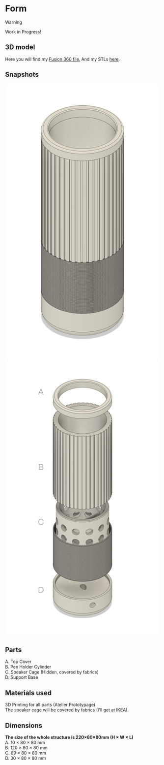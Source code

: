 # Form

> [!WARNING]
> Work in Progress!

## 3D model
Here you will find my [Fusion 360 file.](/form/source/projectmorpheus_id.f3d)
And my STLs [here](/form/source/print).

## Snapshots
![Img](/form/img/snapshot_shape1.png)
![Img](/form/img/snapshot_shape2_wT.png)

## Parts
A. Top Cover
<br>
B. Pen Holder Cylinder
<br>
C. Speaker Cage (Hidden, covered by fabrics)
<br>
D. Support Base

## Materials used
3D Printing for all parts (Atelier Prototypage).
<br>
The speaker cage will be covered by fabrics (I'll get at IKEA).

## Dimensions
<b>The size of the whole structure is 220×80×80mm (H × W × L) </b>
<br>
A. 10 × 80 × 80 mm
<br>
B. 120 × 80 × 80 mm
<br>
C. 69 × 80 × 80 mm
<br>
D. 30 × 80 × 80 mm